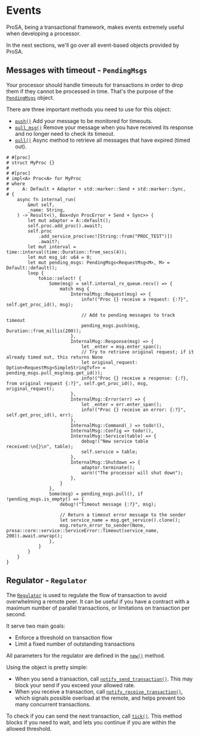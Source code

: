 # Events

ProSA, being a transactional framework, makes events extremely useful when developing a processor.

In the next sections, we'll go over all event-based objects provided by ProSA.

## Messages with timeout - `PendingMsgs`

Your processor should handle timeouts for transactions in order to drop them if they cannot be processed in time.
That's the purpose of the [`PendingMsgs`](https://docs.rs/prosa/latest/prosa/event/pending/struct.PendingMsgs.html) object.

There are three important methods you need to use for this object:
- [`push()`](https://docs.rs/prosa/latest/prosa/event/pending/struct.PendingMsgs.html#method.push) Add your message to be monitored for timeouts.
- [`pull_msg()`](https://docs.rs/prosa/latest/prosa/event/pending/struct.PendingMsgs.html#method.pull) Remove your message when you have received its response and no longer need to check its timeout.
- [`pull()`](https://docs.rs/prosa/latest/prosa/event/pending/struct.PendingMsgs.html#method.pull) Async method to retrieve all messages that have expired (timed out).

```rust,noplayground
# #[proc]
# struct MyProc {}
#
# #[proc]
# impl<A> Proc<A> for MyProc
# where
#     A: Default + Adaptor + std::marker::Send + std::marker::Sync,
# {
    async fn internal_run(
        &mut self,
        _name: String,
    ) -> Result<(), Box<dyn ProcError + Send + Sync>> {
        let mut adaptor = A::default();
        self.proc.add_proc().await?;
        self.proc
            .add_service_proc(vec![String::from("PROC_TEST")])
            .await?;
        let mut interval = time::interval(time::Duration::from_secs(4));
        let mut msg_id: u64 = 0;
        let mut pending_msgs: PendingMsgs<RequestMsg<M>, M> = Default::default();
        loop {
            tokio::select! {
                Some(msg) = self.internal_rx_queue.recv() => {
                    match msg {
                        InternalMsg::Request(msg) => {
                            info!("Proc {} receive a request: {:?}", self.get_proc_id(), msg);

                            // Add to pending messages to track timeout
                            pending_msgs.push(msg, Duration::from_millis(200));
                        },
                        InternalMsg::Response(msg) => {
                            let _enter = msg.enter_span();
                            // Try to retrieve original request; if it already timed out, this returns None
                            let original_request: Option<RequestMsg<SimpleStringTvf>> = pending_msgs.pull_msg(msg.get_id());
                            info!("Proc {} receive a response: {:?}, from original request {:?}", self.get_proc_id(), msg, original_request);
                        },
                        InternalMsg::Error(err) => {
                            let _enter = err.enter_span();
                            info!("Proc {} receive an error: {:?}", self.get_proc_id(), err);
                        },
                        InternalMsg::Command(_) => todo!(),
                        InternalMsg::Config => todo!(),
                        InternalMsg::Service(table) => {
                            debug!("New service table received:\n{}\n", table);
                            self.service = table;
                        },
                        InternalMsg::Shutdown => {
                            adaptor.terminate();
                            warn!("The processor will shut down");
                        },
                    }
                },
                Some(msg) = pending_msgs.pull(), if !pending_msgs.is_empty() => {
                    debug!("Timeout message {:?}", msg);

                    // Return a timeout error message to the sender
                    let service_name = msg.get_service().clone();
                    msg.return_error_to_sender(None, prosa::core::service::ServiceError::Timeout(service_name, 200)).await.unwrap();
                },
            }
        }
    }
}
```

## Regulator - `Regulator`

The [`Regulator`](https://docs.rs/prosa/latest/prosa/event/speed/struct.Regulator.html) is used to regulate the flow of transaction to avoid overwhelming a remote peer.
It can be useful if you have a contract with a maximum number of parallel transactions, or limitations on transaction per second.

It serve two main goals:
- Enforce a threshold on transaction flow
- Limit a fixed number of outstanding transactions

All parameters for the regulator are defined in the [`new()`](https://docs.rs/prosa/latest/prosa/event/speed/struct.Regulator.html#method.new) method.

Using the object is pretty simple:
- When you send a transaction, call [`notify_send_transaction()`](https://docs.rs/prosa/latest/prosa/event/speed/struct.Regulator.html#method.notify_send_transaction). This may block your send if you exceed your allowed rate.
- When you receive a transaction, call [`notify_receive_transaction()`](https://docs.rs/prosa/latest/prosa/event/speed/struct.Regulator.html#method.notify_receive_transaction), which signals possible overload at the remote, and helps prevent too many concurrent transactions.

To check if you can send the next transaction, call [`tick()`](https://docs.rs/prosa/latest/prosa/event/speed/struct.Regulator.html#method.tick).
This method blocks if you need to wait, and lets you continue if you are within the allowed threshold.
